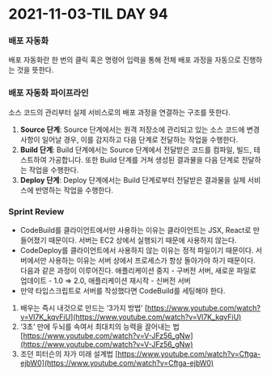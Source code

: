 # 2021-11-03-TIL DAY 94

### **배포 자동화**

배포 자동화란 한 번의 클릭 혹은 명령어 입력을 통해 전체 배포 과정을 자동으로 진행하는 것을 뜻한다.

### **배포 자동화 파이프라인**

소스 코드의 관리부터 실제 서비스로의 배포 과정을 연결하는 구조를 뜻한다.

1. **Source 단계**: Source 단계에서는 원격 저장소에 관리되고 있는 소스 코드에 변경 사항이 일어날 경우, 이를 감지하고 다음 단계로 전달하는 작업을 수행한다.
2. **Build 단계**: Build 단계에서는 Source 단계에서 전달받은 코드를 컴파일, 빌드, 테스트하여 가공합니다. 또한 Build 단계를 거쳐 생성된 결과물을 다음 단계로 전달하는 작업을 수행한다.
3. **Deploy 단계**: Deploy 단계에서는 Build 단계로부터 전달받은 결과물을 실제 서비스에 반영하는 작업을 수행한다.

### Sprint Review

- CodeBuild를 클라이언트에서만 사용하는 이유는 클라이언트는 JSX, React로 만들어졌기 때문이다. 서버는 EC2 상에서 실행되기 때문에 사용하지 않는다.
- CodeDeploy를 클라이언트에서 사용하지 않는 이유는 정적 파일이기 때문이다. 서버에서만 사용하는 이유는 서버 상에서 프로세스가 항상 돌아가야 하기 때문이다. 다음과 같은 과정이 이루어진다. 애플리케이션 중지 - 구버전 서버, 새로운 파일로 업데이트 - 1.0 ⇒ 2.0, 애플리케이션 재시작 - 신버전 서버
- 만약 타입스크립트로 서버를 작성했다면 CodeBuild를 세팅해야 한다.

1. 배우는 즉시 내것으로 만드는 ‘3가지 방법’
[https://www.youtube.com/watch?v=Vl7K_kqvFiU](https://www.youtube.com/watch?v=Vl7K_kqvFiU)
2. ‘3초’ 만에 두뇌를 속여서 최대치의 능력을 끌어내는 법
[https://www.youtube.com/watch?v=V-JFz56_gNw](https://www.youtube.com/watch?v=V-JFz56_gNw)
3. 조던 피터슨의 자가 미래 설계법
[https://www.youtube.com/watch?v=Cftga-ejbW0](https://www.youtube.com/watch?v=Cftga-ejbW0)